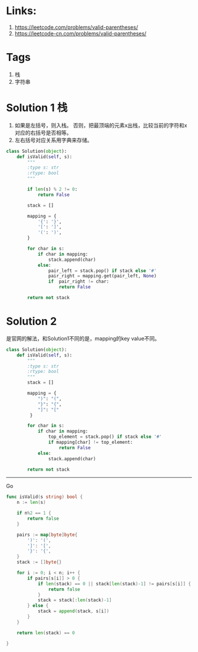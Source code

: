 # Links:
1. https://leetcode.com/problems/valid-parentheses/
2. https://leetcode-cn.com/problems/valid-parentheses/

# Tags
1. 栈
2. 字符串

# Solution 1 栈

1. 如果是左括号，则入栈。 否则，把最顶端的元素x出栈，比较当前的字符和x对应的右括号是否相等。
2. 左右括号对应关系用字典来存储。

```python
class Solution(object):
    def isValid(self, s):
        """
        :type s: str
        :rtype: bool
        """

        if len(s) % 2 != 0:
            return False

        stack = []

        mapping = {
            '{': '}',
            '[': ']',
            '(': ')',
        }

        for char in s:
            if char in mapping:
                stack.append(char)
            else:
                pair_left = stack.pop() if stack else '#'
                pair_right = mapping.get(pair_left, None)
                if  pair_right != char:
                    return False

        return not stack
```

# Solution 2 
是官网的解法，和Solution1不同的是，mapping的key value不同。
```python
class Solution(object):
    def isValid(self, s):
        """
        :type s: str
        :rtype: bool
        """
        stack = []

        mapping = {
            ")": "(",
            "}": "{",
            "]": "["
         }

        for char in s:
            if char in mapping:
                top_element = stack.pop() if stack else '#'
                if mapping[char] != top_element:
                    return False
            else:
                stack.append(char)

        return not stack
```
---
Go
```go
func isValid(s string) bool {
	n := len(s)

	if n%2 == 1 {
		return false
	}

	pairs := map[byte]byte{
		')': '(',
		']': '[',
		'}': '{',
	}
	stack := []byte{}

	for i := 0; i < n; i++ {
		if pairs[s[i]] > 0 {
			if len(stack) == 0 || stack[len(stack)-1] != pairs[s[i]] {
				return false
			}
			stack = stack[:len(stack)-1]
		} else {
			stack = append(stack, s[i])
		}
	}

	return len(stack) == 0

}
```